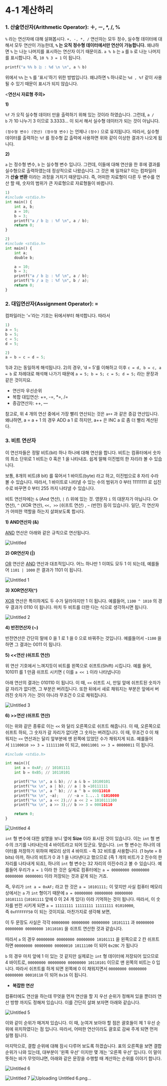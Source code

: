 # 4-1 계산하리

### 1. 산술연산자(Arithmetic Operator): ＋, －, *, /, %

`%` 라는 연산자에 대해 살펴봅시다. `+, -, *, /` 연산자는 모두 정수, 실수형 데이터에 대해서 모두 연산이 가능한데, **`%` 는 오직 정수형 데이터에서만 연산이 가능합니다.** 왜냐하면 `%` 는 나눈 나머지를 표시하는 연산자 이기 때문이죠. `a % b` 는 `a` 를 `b` 로 나눈 나머지를 표시합니다. 즉, `10 % 3 = 1` 이 됩니다.

```python
printf("a %% b 는 : %d \n \n", a % b)
```

위에서 `%%` 는 `%` 를 '표시'하기 위한 방법입니다. 왜냐하면 `%` 하나로는 `%d , %f` 같이 사용될 수 있기 때문이 표시가 되지 않습니다.

<**연산시 자료형 주의>**

**1)**

`%f` 가 오직 실수형 데이터 만을 출력하기 위해 있는 것이라 하였습니다. 그런데, `a / b` 가 10 나누기 3 이므로 3.3333... 이 되서 해서 실수형 데이터가 되는 것이 아닙니다.

`(정수형 변수) (연산) (정수형 변수)` 는 언제나 `(정수)` 으로 유지됩니다. 따라서, 실수형 데이터를 출력하는 `%f` 를 정수형 값 출력에 사용하면 위와 같이 이상한 결과가 나오게 됩니다.

**2)**

`a` 는 정수형 변수, `b` 는 실수형 변수 입니다. 그런데, 이들에 대해 연산을 한 후에 결과를 실수형으로 출력하였는데 정상적으로 나왔습니다. 그 것은 왜 일까요? 이는 컴파일러가 **산술 변환** 이라는 과정을 거치기 때문입니다. 즉, 어떠한 자료형이 다른 두 변수를 연산 할 때, 숫자의 범위가 큰 자료형으로 자료형들이 바뀝니다.

```python
1)
#include <stdio.h>
int main() {
	int a, b;
	a = 10;
	b = 3;
	printf("a / b 는 : %f \n", a / b);
	return 0;
}

2)
#include <stdio.h>
int main() {
	int a;
	double b;

	a = 10;
	b = 3;
	printf("a / b 는 : %f \n", a / b);
	printf("b / a 는 : %f \n", b / a);
	return 0;
}
```

### 2. 대입연산자(Assignment Operator): =

컴파일러는 ‘=’라는 기호는 뒤에서부터 해석합니다. 따라서 

```python
1)
a = 5;
b = 5;
c = 5;
d = 5;

2)
a = b = c = d = 5;
```

1)과 2)는 동일하게 해석됩니다. 2)의 경우, ‘d = 5’를 이해하고 이후 `c = d, b = c, a = b` 로 차례대로 해석해 나가기 때문에 `a = 5; b = 5; c = 5; d = 5;` 라는 문장과 같은 것이지요.

- 연산자 우선순위
- 복합 대입연산: +=, -=, *=, /=
- 증감연산자: ++, —

참고로, 위 4 개의 연산 중에서 가장 빨리 연산되는 것은 `a++` 과 같은 증감 연산입니다. 왜냐하면, a = a + 1 의 경우 ADD a 1 로 하지만, a++ 은 INC a 로 좀 더 빨리 계산된다.

### 3. 비트 연산자

이 연산자들은 정말 비트(bit) 하나 하나에 대해 연산을 합니다. 비트는 컴퓨터에서 숫자의 최소 단위로 1 비트는 0 혹은 1 을 나타내죠. 쉽게 말해 이진법의 한 자리라 볼 수 있습니다.

보통, 8개의 비트(8 bit) 를 묶어서 1 바이트(byte) 라고 하고, 이진법으로 8 자리 수라 볼 수 있습니다. 따라서, 1 바이트로 나타낼 수 있는 수의 범위가 0 부터 11111111 로 십진수로 바꾸면 0 부터 255 까지 나타낼 수 있습니다.

비트 연산자에는 `&` (And 연산), `|` (\ 위에 있는 것. 영문자 `i` 의 대문자가 아닙니다. Or 연산), `^` (XOR 연산), `<<, >>` (쉬프트 연산) , `~` (반전) 등이 있습니다. 일단, 각 연산자가 어떠한 역할을 하는지 살펴보도록 합시다.

**1) AND연산자 (&)**

[AND](https://modoocode.com/and) 연산은 아래와 같은 규칙으로 연산됩니다.

![Untitled](https://user-images.githubusercontent.com/76214202/159941626-e592fc72-45a8-462e-8b7b-5c97783e45af.png)

**2) OR연산자 (|)**

[OR](https://modoocode.com/or) 연산은 [AND](https://modoocode.com/and) 연산과 대조적입니다. 어느 하나만 1 이여도 모두 1 이 되는데, 예를들어 `1101 | 1000` 은 결과가 1101 이 됩니다.

![Untitled 1](https://user-images.githubusercontent.com/76214202/159941651-d331188e-0b3d-4722-9226-edb6c4c9e6e8.png)

**3) XOR연산자(^)**

[XOR](https://modoocode.com/xor) 연산은 특이하게도 두 수가 달라야지만 1 이 됩니다. 예를들어, `1100 ^ 1010` 의 경우 결과가 0110 이 됩니다. 마치 두 비트를 더한 다는 식으로 생각하시면 됩니다.

![Untitled 2](https://user-images.githubusercontent.com/76214202/159941665-669e3019-b355-44b4-b430-f2b30d29b13b.png)

**4) 반전연산자 (~)**

반전연산은 간단히 말에 0 을 1 로 1 을 0 으로 바꿔주는 것입니다. 예를들어서 `~1100` 을 하면 그 결과는 0011 이 됩니다.

**5) <<연산 (쉬프트 연산)**

위 연산 기호에서 느껴지듯이 비트를 왼쪽으로 쉬프트(Shift) 시킵니다. 예를 들어, 101011 를 1 만큼 쉬프트 시키면 ( 이를 `a << 1` 이라 나타냅니다)

아래 연산의 결과는 010110 이 됩니다. 이 때, `<<` 쉬프트 시, 만일 앞에 쉬프트된 숫자가 갈 자리가 없다면, 그 부분은 버려집니다. 또한 뒤에서 새로 채워지는 부분은 앞에서 버려진 숫자가 가는 것이 아니라 무조건 0 으로 채워집니다.

![Untitled 3](https://user-images.githubusercontent.com/76214202/159941684-50e45182-47e1-4ab8-bb72-97ba8f142e35.png)

**6) >>연산 (쉬프트 연산)**

이는 위와 같은 종류로 이는 `<<` 와 달리 오른쪽으로 쉬프트 해줍니다. 이 때, 오른쪽으로 쉬프트 하되, 그 숫자가 갈 자리가 없다면 그 숫자는 버려집니다. 이 때, 무조건 0 이 채워지는 `<<` 연산과는 달리 앞부분에 맨 왼쪽에 있었던 수가 채워지게 되죠. 예를들어서 `11100010 >> 3 = 11111100` 이 되고, `00011001 >> 3 = 00000011` 이 됩니다.

```python
#include <stdio.h>

int main(){
    int a = 0xAF; // 10101111
    int b = 0xB5; // 10110101

    printf("%x \n", a & b); // a & b = 10100101
    printf("%x \n", a | b); // a | b =10111111
    printf("%x \n", a ^ b); // a ^ b = 00011010
    printf("%x \n", ~a);    // ~a = 1....1 01010000
    printf("%x \n", a << 2);// a << 2 = 1010111100
    printf("%x \n", a >> 3);// b >> 3 = 00010110

    return 0;
}
```

![Untitled 4](https://user-images.githubusercontent.com/76214202/159941707-ca82baaa-fc21-4301-a964-288316972793.png)

`int` 형 변수에 대한 설명을 보니 옆에 **Size** 이라 표시된 것이 있습니다. 이는 `int` 형 변수의 크기를 나타내는데 4 바이트라고 되어 있군요. 맞습니다. `int` 형 변수는 하나의 데이터를 저장하기 위하여 메모리 상의 4 바이트 - 즉 32 비트를 사용합니다. (1 byte = 8 bits) 아까, 하나의 비트가 0 과 1 을 나타낸다고 했으므로 (즉 1 개의 비트가 2 진수의 한 자리를 나타내게 되죠), 하나의 `int` 형 변수는 32 자리의 이진수라고 볼 수 있습니다. 예를들어 우리가 `a = 1` 이라 한 것은 실제로 컴퓨터에는 `a = 00000000 00000000 00000000 00000001` 이라 저장되는 것과 같게 되는 거죠.

즉, 우리가 `int a = 0xAF;` 라고 한 것은 `a = 10101111;` 이 맞지만 사실 컴퓨터 메모리 상에서는 `a` 가 `int` 형이기 때문에 `a = 00000000 00000000 00000000 10101111` (`10101111` 앞에 0 이 24 개 있다) 이라 기억하는 것이 됩니다. 따라서, 이 숫자를 반전 시키게 되면 `a = 11111111 11111111 11111111 01010000`, 즉 `0xFFFFFF50` 이 되는 것이지요. 마찬가지로 생각해 보면,

이 두 문장도 사실은 각각 `00000000 00000000 00000000 10101111` 과 `00000000 00000000 00000000 10110101` 을 쉬프트 연산한 것과 같습니다.

따라서 `a` 의 경우 `00000000 00000000 00000000 10101111` 을 왼쪽으로 2 칸 쉬프트 하면 `00000000 00000000 00000010 10111100` 이 되어 `0x2BC` 가 됩니다

`b` 의 경우 마치 앞에 1 이 있는 것 같지만 실제로는 `int` 형 데이터에 저장되어 있으므로 4 바이트로, `00000000 00000000 00000000 10110101` 이므로 맨 왼쪽의 비트는 0 입니다. 따라서 쉬프트를 하게 되면 왼쪽에 0 이 채워지면서 `00000000 00000000 00000000 00010110` 이 되어 `0x16` 이 됩니다.

- **복잡한 연산**

컴퓨터에도 연산을 하는데 무엇을 먼저 연산을 할 지 우선 순위가 정해져 있을 뿐더러 연산 방향 까지도 정해져 있습니다. 이를 간단히 살펴 보자면 아래와 같습니다.

![Untitled 5](https://user-images.githubusercontent.com/76214202/159941742-09c9733e-44fe-4ffd-8405-a837b73711b0.png)

이와 같이 순위가 매겨져 있습니다. 이 때, 눈여겨 보아야 할 점은 괄호들이 제 1 우선 순위에 위치하였다는 점 입니다. 따라서, 어떠한 연산이라도 괄호로 감싸 주게 되면 먼저 실행 됩니다.

마지막으로, 결합 순위에 대해 잠시 다루어 보도록 하겠습니다. 표의 오른쪽을 보면 결합 순위가 나와 있는데, 대부분이 '왼쪽 우선' 이지만 몇 개는 '오른쪽 우선' 입니다. 이 말이 뜻하는 바가 무엇이냐면, 아래와 같은 문장을 수행할 때 계산하는 순위를 이야기 합니다.

![Untitled 6](https://user-images.githubusercontent.com/76214202/159941756-45841a3c-762e-4d6e-bcdb-793538b8bbea.png)

![Untitled 7](https://user-images.githubusercontent.com/76214202/159941775-8d15ab39-5cc4-4120-b0d0-f0381f7d1b2d.png)
![Uploading Untitled 6.png…]()

